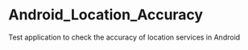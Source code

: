 Android_Location_Accuracy
=========================

Test application to check the accuracy of location services in Android
